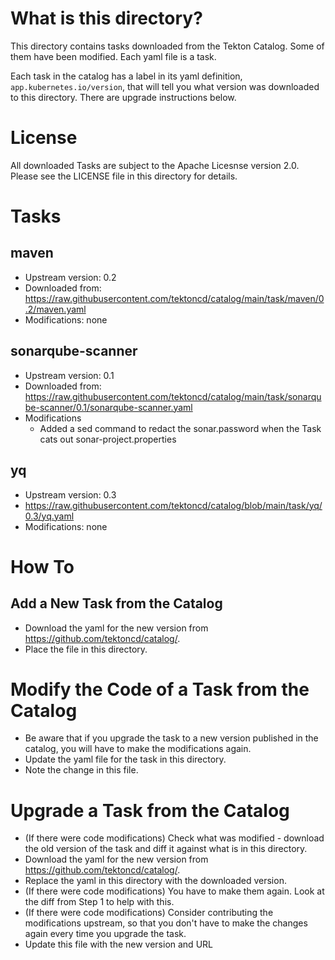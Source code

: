 # What is this directory?
This directory contains tasks downloaded from the Tekton Catalog. Some of them have been modified. Each yaml file is a task.

Each task in the catalog has a label in its yaml definition, `app.kubernetes.io/version`, that will tell you what version was downloaded to this directory. There are upgrade instructions below.

# License
All downloaded Tasks are subject to the Apache Licesnse version 2.0. Please see the LICENSE file in this directory for details.

# Tasks

## maven
* Upstream version: 0.2
* Downloaded from: https://raw.githubusercontent.com/tektoncd/catalog/main/task/maven/0.2/maven.yaml
* Modifications: none

## sonarqube-scanner
* Upstream version: 0.1
* Downloaded from: https://raw.githubusercontent.com/tektoncd/catalog/main/task/sonarqube-scanner/0.1/sonarqube-scanner.yaml
* Modifications
  * Added a sed command to redact the sonar.password when the Task cats out sonar-project.properties

## yq
* Upstream version: 0.3
* https://raw.githubusercontent.com/tektoncd/catalog/blob/main/task/yq/0.3/yq.yaml
* Modifications: none

# How To
## Add a New Task from the Catalog
* Download the yaml for the new version from https://github.com/tektoncd/catalog/.
* Place the file in this directory.

# Modify the Code of a Task from the Catalog
* Be aware that if you upgrade the task to a new version published in the catalog, you will have to make the modifications again.
* Update the yaml file for the task in this directory.
* Note the change in this file.

# Upgrade a Task from the Catalog
* (If there were code modifications) Check what was modified - download the old version of the task and diff it against what is in this directory.
* Download the yaml for the new version from https://github.com/tektoncd/catalog/.
* Replace the yaml in this directory with the downloaded version.
* (If there were code modifications) You have to make them again. Look at the diff from Step 1 to help with this.
* (If there were code modifications) Consider contributing the modifications upstream, so that you don't have to make the changes again every time you upgrade the task.
* Update this file with the new version and URL
